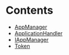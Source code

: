 

# Contents
- [AppManager](AppManager.sol/contract.AppManager.md)
- [ApplicationHandler](ApplicationHandler.sol/contract.ApplicationHandler.md)
- [IAppManager](IAppManager.sol/interface.IAppManager.md)
- [Token](TokenStorage.sol/struct.Token.md)
